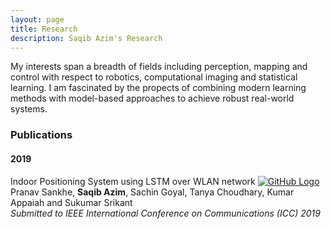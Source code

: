 ```yaml
---
layout: page
title: Research
description: Saqib Azim's Research
---
```


My interests span a breadth of fields including perception, mapping and control with respect to robotics, computational imaging and statistical learning. I am fascinated by the propects of combining modern learning methods with model-based approaches to achieve robust real-world systems.

<!-- ### Patents
#### 2018
Filed a patent at the Indian Patent Office with application number xxxxxxxxxxxxx -->

### Publications
#### 2019
Indoor Positioning System using LSTM over WLAN network [![GitHub Logo]({{BASE_PATH}}/assets/pdf_favicon.ico)]({{BASE_PATH}}/assets/Indoor_Positioning_System_using_LSTMs_over_WLAN_Network.pdf)<br>
Pranav Sankhe, **Saqib Azim**, Sachin Goyal, Tanya Choudhary, Kumar Appaiah and Sukumar Srikant<br>
*Submitted to IEEE International Conference on Communications (ICC) 2019*<br>